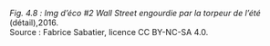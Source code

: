 *Fig. 4.8 :* *Img d’éco #2 Wall Street engourdie par la torpeur de l’été* (détail),2016.  
Source : Fabrice Sabatier, licence CC BY-NC-SA 4.0.